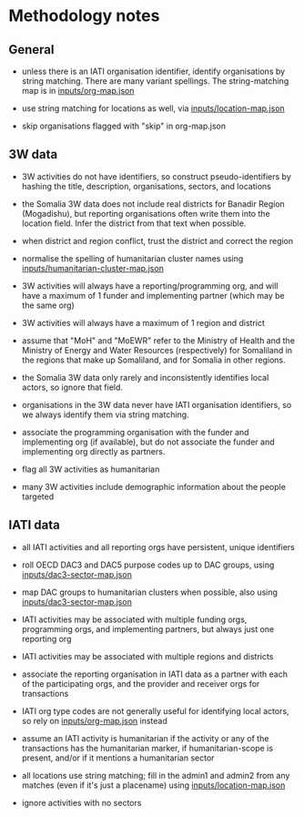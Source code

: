 Methodology notes
=================

## General

* unless there is an IATI organisation identifier, identify organisations by string matching. There are many variant spellings. The string-matching map is in [inputs/org-map.json](inputs/org-map.json)

* use string matching for locations as well, via [inputs/location-map.json](inputs/location-map.json)

* skip organisations flagged with "skip" in org-map.json

## 3W data

* 3W activities do not have identifiers, so construct pseudo-identifiers by hashing the title, description, organisations, sectors, and locations

* the Somalia 3W data does not include real districts for Banadir Region (Mogadishu), but reporting organisations often write them into the location field. Infer the district from that text when possible.

* when district and region conflict, trust the district and correct the region

* normalise the spelling of humanitarian cluster names using [inputs/humanitarian-cluster-map.json](inputs/humanitarian-cluster-map.json)

* 3W activities will always have a reporting/programming org, and will have a maximum of 1 funder and implementing partner (which may be the same org)

* 3W activities will always have a maximum of 1 region and district

* assume that "MoH" and "MoEWR" refer to the Ministry of Health and the Ministry of Energy and Water Resources (respectively) for Somaliland in the regions that make up Somaliland, and for Somalia in other regions.

* the Somalia 3W data only rarely and inconsistently identifies local actors, so ignore that field.

* organisations in the 3W data never have IATI organisation identifiers, so we always identify them via string matching.

* associate the programming organisation with the funder and implementing org (if available), but do not associate the funder and implementing org directly as partners.

* flag all 3W activities as humanitarian

* many 3W activities include demographic information about the people targeted

## IATI data

* all IATI activities and all reporting orgs have persistent, unique identifiers

* roll OECD DAC3 and DAC5 purpose codes up to DAC groups, using [inputs/dac3-sector-map.json](inputs/dac3-sector-map.json)

* map DAC groups to humanitarian clusters when possible, also using [inputs/dac3-sector-map.json](inputs/dac3-sector-map.json)

* IATI activities may be associated with multiple funding orgs, programming orgs, and implementing partners, but always just one reporting org

* IATI activities may be associated with multiple regions and districts

* associate the reporting organisation in IATI data as a partner with each of the participating orgs, and the provider and receiver orgs for transactions

* IATI org type codes are not generally useful for identifying local actors, so rely on [inputs/org-map.json](inputs/org-map.json) instead

* assume an IATI activity is humanitarian if the activity or any of the transactions has the humanitarian marker, if humanitarian-scope is present, and/or if it mentions a humanitarian sector

* all locations use string matching; fill in the admin1 and admin2 from any matches (even if it's just a placename) using [inputs/location-map.json](inputs/location-map.json)

* ignore activities with no sectors
